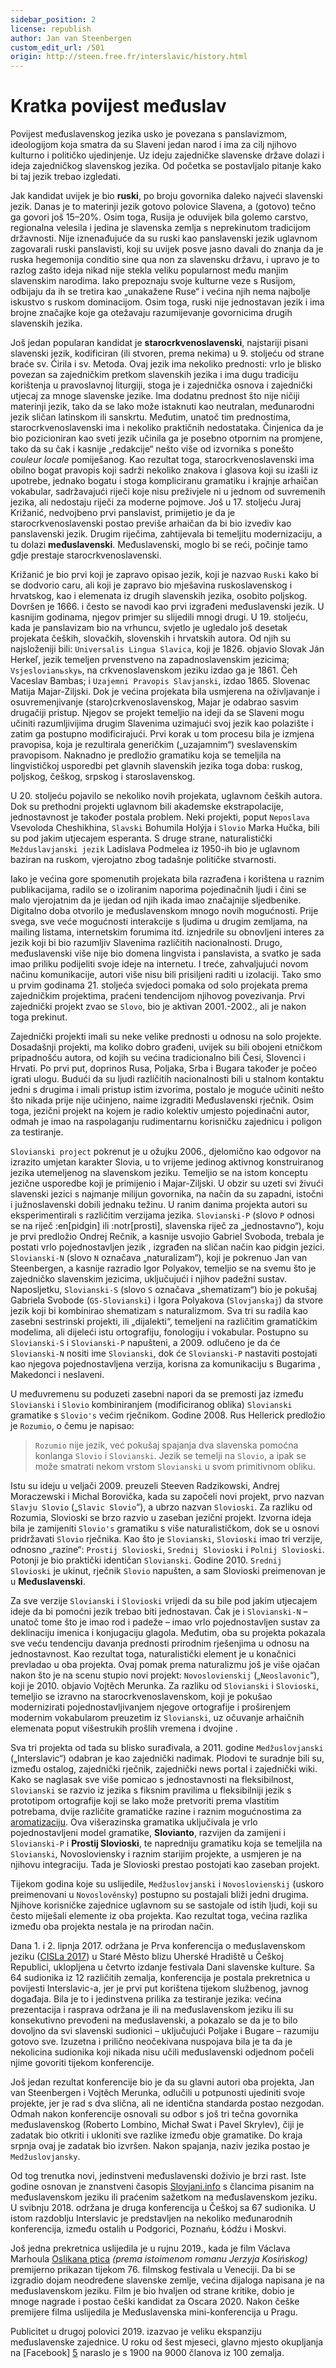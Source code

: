 ```yaml
---
sidebar_position: 2
license: republish
author: Jan van Steenbergen
custom_edit_url: /501
origin: http://steen.free.fr/interslavic/history.html
---
```


# Kratka povijest međuslav

Povijest međuslavenskog jezika usko je povezana s panslavizmom, ideologijom koja smatra da su Slaveni jedan narod i ima za cilj njihovo kulturno i političko ujedinjenje. Uz ideju zajedničke slavenske države dolazi i ideja zajedničkog slavenskog jezika. Od početka se postavljalo pitanje kako bi taj jezik trebao izgledati.

Jak kandidat uvijek je bio **ruski**, po broju govornika daleko najveći slavenski jezik. Danas je to materinji jezik gotovo polovice Slavena, a (gotovo) tečno ga govori još 15–20%. Osim toga, Rusija je oduvijek bila golemo carstvo, regionalna velesila i jedina je slavenska zemlja s neprekinutom tradicijom državnosti. Nije iznenađujuće da su ruski kao panslavenski jezik uglavnom zagovarali ruski panslavisti, koji su uvijek posve jasno davali do znanja da je ruska hegemonija conditio sine qua non za slavensku državu, i upravo je to razlog zašto ideja nikad nije stekla veliku popularnost među manjim slavenskim narodima. Iako prepoznaju svoje kulturne veze s Rusijom, odbijaju da ih se tretira kao „unakažene Ruse“ i većina njih nema najbolje iskustvo s ruskom dominacijom. Osim toga, ruski nije jednostavan jezik i ima brojne značajke koje ga otežavaju razumijevanje govornicima drugih slavenskih jezika.

Još jedan popularan kandidat je **starocrkvenoslavenski**, najstariji pisani slavenski jezik, kodificiran (ili stvoren, prema nekima) u 9. stoljeću od strane braće sv. Ćirila i sv. Metoda. Ovaj jezik ima nekoliko prednosti: vrlo je blisko povezan sa zajedničkim pretkom slavenskih jezika i ima dugu tradiciju korištenja u pravoslavnoj liturgiji, stoga je i zajednička osnova i zajednički utjecaj za mnoge slavenske jezike. Ima dodatnu prednost što nije ničiji materinji jezik, tako da se lako može istaknuti kao neutralan, međunarodni jezik sličan latinskom ili sanskrtu. Međutim, unatoč tim prednostima, starocrkvenoslavenski ima i nekoliko praktičnih nedostataka. Činjenica da je bio pozicioniran kao sveti jezik učinila ga je posebno otpornim na promjene, tako da su čak i kasnije „redakcije“ nešto više od izvornika s ponešto _couleur locale_ pomiješanog. Kao rezultat toga, starocrkvenoslavenski ima obilno bogat pravopis koji sadrži nekoliko znakova i glasova koji su izašli iz upotrebe, jednako bogatu i stoga kompliciranu gramatiku i krajnje arhaičan vokabular, sadržavajući riječi koje nisu preživjele ni u jednom od suvremenih jezika, ali nedostaju riječi za moderne pojmove. Još u 17. stoljeću Juraj Križanić, nedvojbeno prvi panslavist, primijetio je da je starocrkvenoslavenski postao previše arhaičan da bi bio izvediv kao panslavenski jezik. Drugim riječima, zahtijevala bi temeljitu modernizaciju, a tu dolazi **međuslavenski**. Međuslavenski, moglo bi se reći, počinje tamo gdje prestaje starocrkvenoslavenski.

Križanić je bio prvi koji je zapravo opisao jezik, koji je nazvao `Ruski` kako bi se dodvorio caru, ali koji je zapravo bio mješavina ruskoslavenskog i hrvatskog, kao i elemenata iz drugih slavenskih jezika, osobito poljskog. Dovršen je 1666. i često se navodi kao prvi izgrađeni međuslavenski jezik. U kasnijim godinama, njegov primjer su slijedili mnogi drugi. U 19. stoljeću, kada je panslavizam bio na vrhuncu, svjetlo je ugledalo još desetak projekata čeških, slovačkih, slovenskih i hrvatskih autora. Od njih su najsloženiji bili: `Universalis Lingua Slavica`, koji je 1826. objavio Slovak Ján Herkeľ, jezik temeljen prvenstveno na zapadnoslavenskim jezicima; `Vsjeslovianьskyь`, na crkvenoslavenskom jeziku izdao ga je 1861. Čeh Vaceslav Bambas; i `Uzajemni Pravopis Slavjanski`, izdao 1865. Slovenac Matija Majar-Ziljski. Dok je većina projekata bila usmjerena na oživljavanje i osuvremenjivanje (staro)crkvenoslavenskog, Majar je odabrao sasvim drugačiji pristup. Njegov se projekt temeljio na ideji da se Slaveni mogu učiniti razumljivijima drugim Slavenima uzimajući svoj jezik kao polazište i zatim ga postupno modificirajući. Prvi korak u tom procesu bila je izmjena pravopisa, koja je rezultirala generičkim („uzajamnim“) sveslavenskim pravopisom. Naknadno je predložio gramatiku koja se temeljila na lingvističkoj usporedbi pet glavnih slavenskih jezika toga doba: ruskog, poljskog, češkog, srpskog i staroslavenskog.

U 20. stoljeću pojavilo se nekoliko novih projekata, uglavnom čeških autora. Dok su prethodni projekti uglavnom bili akademske ekstrapolacije, jednostavnost je također postala problem. Neki projekti, poput `Neposlava` Vsevoloda Cheshikhina, `Slavski` Bohumila Holýja i `Slovio` Marka Hučka, bili su pod jakim utjecajem esperanta. S druge strane, naturalistički `Mežduslavjanski jezik` Ladislava Podmelea iz 1950-ih bio je uglavnom baziran na ruskom, vjerojatno zbog tadašnje političke stvarnosti.

Iako je većina gore spomenutih projekata bila razrađena i korištena u raznim publikacijama, radilo se o izoliranim naporima pojedinačnih ljudi i čini se malo vjerojatnim da je ijedan od njih ikada imao značajnije sljedbenike. Digitalno doba otvorilo je međuslavenskom mnogo novih mogućnosti. Prije svega, sve veće mogućnosti interakcije s ljudima u drugim zemljama, na mailing listama, internetskim forumima itd. iznjedrile su obnovljeni interes za jezik koji bi bio razumljiv Slavenima različitih nacionalnosti. Drugo, međuslavenski više nije bio domena lingvista i panslavista, a svatko je sada imao priliku podijeliti svoje ideje na internetu. I treće, zahvaljujući novom načinu komunikacije, autori više nisu bili prisiljeni raditi u izolaciji. Tako smo u prvim godinama 21. stoljeća svjedoci pomaka od solo projekata prema zajedničkim projektima, praćeni tendencijom njihovog povezivanja. Prvi zajednički projekt zvao se `Slovo`, bio je aktivan 2001.-2002., ali je nakon toga prekinut.

Zajednički projekti imali su neke velike prednosti u odnosu na solo projekte. Dosadašnji projekti, ma koliko dobro građeni, uvijek su bili obojeni etničkom pripadnošću autora, od kojih su većina tradicionalno bili Česi, Slovenci i Hrvati. Po prvi put, doprinos Rusa, Poljaka, Srba i Bugara također je počeo igrati ulogu. Budući da su ljudi različitih nacionalnosti bili u stalnom kontaktu jedni s drugima i imali pristup istim izvorima, postalo je moguće učiniti nešto što nikada prije nije učinjeno, naime izgraditi Međuslavenski rječnik. Osim toga, jezični projekt na kojem je radio kolektiv umjesto pojedinačni autor, odmah je imao na raspolaganju rudimentarnu korisničku zajednicu i poligon za testiranje.

`Slovianski project` pokrenut je u ožujku 2006., djelomično kao odgovor na izrazito umjetan karakter Slovia, u to vrijeme jedinog aktivnog konstruiranog jezika utemeljenog na slavenskom jeziku. Temeljio se na istom konceptu jezične usporedbe koji je primijenio i Majar-Ziljski. U obzir su uzeti svi živući slavenski jezici s najmanje milijun govornika, na način da su zapadni, istočni i južnoslavenski dobili jednaku težinu. U ranim danima projekta autori su eksperimentirali s različitim verzijama jezika. `Slovianski-P` (slovo `P` odnosi se na riječ :en[pidgin] ili :notr[prosti], slavenska riječ za „jednostavno“), koju je prvi predložio Ondrej Rečnik, a kasnije usvojio Gabriel Svoboda, trebala je postati vrlo pojednostavljen jezik , izgrađen na sličan način kao pidgin jezici. `Slovianski-N` (slovo `N` označava „naturalizam“), koji je pokrenuo Jan van Steenbergen, a kasnije razradio Igor Polyakov, temeljio se na svemu što je zajedničko slavenskim jezicima, uključujući i njihov padežni sustav. Naposljetku, `Slovianski-S` (slovo `S` označava „shematizam“) bio je pokušaj Gabriela Svobode (`GS-Slovianski`) i Igora Polyakova (`Slovjanskaj`) da stvore jezik koji bi kombinirao shematizam s naturalizmom. Sva tri su radila kao zasebni sestrinski projekti, ili „dijalekti“, temeljeni na različitim gramatičkim modelima, ali dijeleći istu ortografiju, fonologiju i vokabular. Postupno su `Slovianski-S` i `Slovianski-P` napušteni, a 2009. odlučeno je da će `Slovianski-N` nositi ime `Slovianski`, dok će `Slovianski-P` nastaviti postojati kao njegova pojednostavljena verzija, korisna za komunikaciju s Bugarima , Makedonci i neslaveni.

U međuvremenu su poduzeti zasebni napori da se premosti jaz između `Slovianski` i `Slovio` kombiniranjem (modificiranog oblika) `Slovianski` gramatike s `Slovio's` većim rječnikom. Godine 2008. Rus Hellerick predložio je `Rozumio`, o čemu je napisao:

> `Rozumio` nije jezik, već pokušaj spajanja dva slavenska pomoćna konlanga `Slovio` i `Slovianski`. Jezik se temelji na `Slovio`, a ipak se može smatrati nekom vrstom `Slovianski` u svom primitivnom obliku.

Istu su ideju u veljači 2009. preuzeli Steeven Radzikowski, Andrej Moraczewski i Michal Borovička, kada su započeli novi projekt, prvo nazvan `Slavju Slovio` („`Slavic Slovio`“), a ubrzo nazvan `Slovioski`. Za razliku od Rozumia, Slovioski se brzo razvio u zaseban jezični projekt. Izvorna ideja bila je zamijeniti `Slovio's` gramatiku s više naturalističkom, dok se u osnovi pridržavati `Slovio` rječnika. Kao što je `Slovianski`, `Slovioski`  imao tri verzije, odnosno „razine“: `Prostij Slovioski`, `Srednij Slovioski`  i `Polnij Slovioski`. Potonji je bio praktički identičan `Slovianski`. Godine 2010. `Srednij Slovioski` je ukinut, rječnik `Slovio` napušten, a sam Slovioski preimenovan je u **Međuslavenski**.

Za sve verzije `Slovianski` i `Slovioski` vrijedi da su bile pod jakim utjecajem ideje da bi pomoćni jezik trebao biti jednostavan. Čak je i `Slovianski-N` – unatoč tome što je imao rod i padeže – imao vrlo pojednostavljen sustav za deklinaciju imenica i konjugaciju glagola. Međutim, oba su projekta pokazala sve veću tendenciju davanja prednosti prirodnim rješenjima u odnosu na jednostavnost. Kao rezultat toga, naturalistički element je u konačnici prevladao u oba projekta. Ovaj pomak prema naturalizmu još je više ojačan nakon što je na scenu stupio novi projekt: `Novoslovienskij` („`Neoslavonic`“), koji je 2010. objavio Vojtěch Merunka. Za razliku od `Slovianski` i `Slovioski`, temeljio se izravno na starocrkvenoslavenskom, koji je pokušao modernizirati pojednostavljivanjem njegove ortografije i proširenjem modernim vokabularom preuzetim iz `Slovianski`, uz očuvanje arhaičnih elemenata poput višestrukih prošlih vremena i dvojine .

Sva tri projekta od tada su blisko surađivala, a 2011. godine `Medžuslovjanski` („Interslavic“) odabran je kao zajednički nadimak. Plodovi te suradnje bili su, između ostalog, zajednički rječnik, zajednički news portal i zajednički wiki. Kako se naglasak sve više pomicao s jednostavnosti na fleksibilnost, `Slovianski` se razvio iz jezika s fiksnim pravilima u fleksibilniji jezik s prototipom ortografije koji se lako može pretvoriti prema vlastitim potrebama, dvije različite gramatičke razine i raznim mogućnostima za [aromatizaciju][ 1]. Ova višerazinska gramatika uključivala je vrlo pojednostavljeni model gramatike, **Slovianto**, razvijen da zamijeni i `Slovianski-P` i **Prostij Slovioski**, te napredniju gramatiku koja se temeljila na `Slovianski`, Novosloviensky i raznim starijim projekte, a usmjeren je na njihovu integraciju. Tada je Slovioski prestao postojati kao zaseban projekt.

Tijekom godina koje su uslijedile, `Medžuslovjanski` i `Novoslovienskij` (uskoro preimenovani u `Novoslověnsky`) postupno su postajali bliži jedni drugima. Njihove korisničke zajednice uglavnom su se sastojale od istih ljudi, koji su često miješali elemente iz oba projekta. Kao rezultat toga, većina razlika između oba projekta nestala je na prirodan način.

Dana 1. i 2. lipnja 2017. održana je Prva konferencija o međuslavenskom jeziku ([CISLa 2017][2]) u Staré Město blizu Uherské Hradiště u Češkoj Republici, uklopljena u četvrto izdanje festivala Dani slavenske kulture. Sa 64 sudionika iz 12 različitih zemalja, konferencija je postala prekretnica u povijesti Interslavic-a, jer je prvi put korištena tijekom službenog, javnog događaja. Bila je to i jedinstvena prilika za testiranje jezika: većina prezentacija i rasprava održana je ili na međuslavenskom jeziku ili su konsekutivno prevođeni na međuslavenski, a pokazalo se da je to bilo dovoljno da svi slavenski sudionici – uključujući Poljake i Bugare – razumiju gotovo sve. Izuzetna i prilično neočekivana nuspojava bila je ta da je nekolicina sudionika koji nikada nisu učili međuslavenski odjednom počeli njime govoriti tijekom konferencije.

Još jedan rezultat konferencije bio je da su glavni autori oba projekta, Jan van Steenbergen i Vojtěch Merunka, odlučili u potpunosti ujediniti svoje projekte, jer je rad s dva slična, ali ne identična standarda postao nezgodan. Odmah nakon konferencije osnovali su odbor s još tri tečna govornika međuslavenskog (Roberto Lombino, Michał Swat i Pavel Skrylev), čiji je zadatak bio otkriti i ukloniti sve razlike između obje gramatike. Do kraja srpnja ovaj je zadatak bio izvršen. Nakon spajanja, naziv jezika postao je `Medžuslovjansky`.

Od tog trenutka novi, jedinstveni međuslavenski doživio je brzi rast. Iste godine osnovan je znanstveni časopis [Slovjani.info][3] s člancima pisanim na međuslavenskom jeziku ili praćenim sažetkom na međuslavenskom jeziku. U svibnju 2018. održana je druga konferencija u Češkoj sa 67 sudionika. U istom razdoblju Interslavic je predstavljen na nekoliko međunarodnih konferencija, između ostalih u Podgorici, Poznańu, Łódźu i Moskvi.

Još jedna prekretnica uslijedila je u rujnu 2019., kada je film Václava Marhoula [Oslikana ptica][4] _(prema istoimenom romanu Jerzyja Kosińskog)_ premijerno prikazan tijekom 76. filmskog festivala u Veneciji. Da bi se izgradio dojam neodređene slavenske zemlje, većina dijaloga napisana je na međuslavenskom jeziku. Film je bio hvaljen od strane kritike, dobio je mnoge nagrade i postao češki kandidat za Oscara 2020. Nakon češke premijere filma uslijedila je Međuslavenska mini-konferencija u Pragu.

Publicitet u drugoj polovici 2019. izazvao je veliku ekspanziju međuslavenske zajednice. U roku od šest mjeseci, glavno mjesto okupljanja na [Facebook] [5] naraslo je s 1900 na 9000 članova iz 100 zemalja.

[1]: ../vocabulary/flavourisation.md

[2]: http://cisla.slavic-union.org/

[3]: http://slovjani.info/

[4]: http://steen.free.fr/interslavic/the_painted_bird.html

[5]: https://www.facebook.com/groups/interslavic

